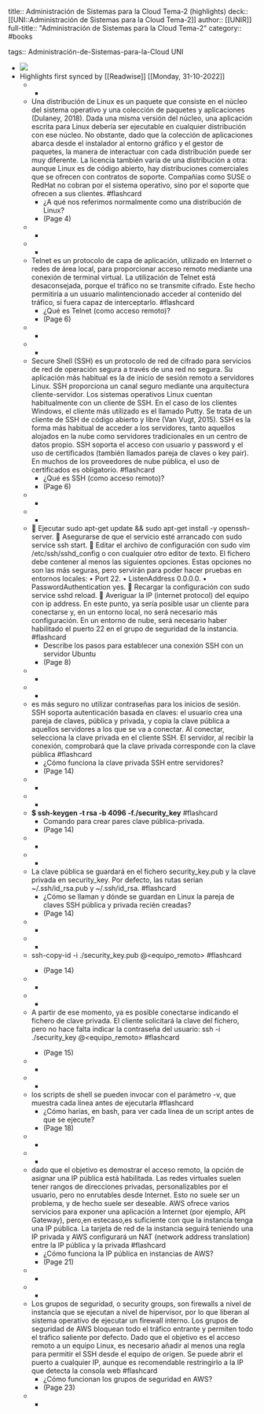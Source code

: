title:: Administración de Sistemas para la Cloud Tema-2 (highlights)
deck:: [[UNI::Administración de Sistemas para la Cloud Tema-2]]
author:: [[UNIR]]
full-title:: "Administración de Sistemas para la Cloud Tema-2"
category:: #books

tags:: Administración-de-Sistemas-para-la-Cloud UNI

- ![](https://readwise-assets.s3.amazonaws.com/media/uploaded_book_covers/profile_22942/5b66d271-6a8e-428f-91ae-f8dfcb024839.jpg)
- Highlights first synced by [[Readwise]] [[Monday, 31-10-2022]]
	- -
	- Una  distribución  de  Linux  es  un  paquete  que  consiste  en  el  núcleo  del  sistema operativo  y  una  colección  de  paquetes  y  aplicaciones  (Dulaney,  2018).  Dada  una misma versión del núcleo, una aplicación escrita para Linux debería ser ejecutable en cualquier  distribución  con  ese  núcleo.  No  obstante,  dado  que  la  colección  de aplicaciones abarca desde el instalador al entorno gráfico y el gestor de paquetes, la manera  de  interactuar  con  cada  distribución  puede  ser  muy  diferente.  La  licencia también  varía  de  una  distribución  a  otra:  aunque  Linux  es  de  código  abierto,  hay distribuciones  comerciales  que  se  ofrecen  con  contratos  de  soporte.  Compañías como  SUSE  o  RedHat no  cobran  por  el  sistema operativo,  sino  por  el  soporte  que ofrecen a sus clientes. #flashcard
		- ¿A qué nos referimos normalmente como una distribución de Linux?
		- (Page 4)
	- -
	- -
	- Telnet es un protocolo de capa de aplicación, utilizado en Internet o redes de área local, para proporcionar acceso remoto mediante una conexión de terminal virtual. La utilización de Telnet está desaconsejada, porque el tráfico no se transmite cifrado. Este hecho permitiría a un usuario malintencionado acceder al contenido del tráfico, si fuera capaz de interceptarlo. #flashcard
		- ¿Qué es Telnet (como acceso remoto)?
		- (Page 6)
	- -
	- -
	- Secure  Shell  (SSH)  es  un  protocolo  de  red  de  cifrado  para  servicios  de  red  de operación segura a través de una red no segura. Su aplicación más habitual es la de inicio  de  sesión  remoto  a  servidores  Linux.  SSH  proporciona  un  canal  seguro mediante una arquitectura cliente-servidor. Los sistemas operativos Linux cuentan habitualmente con un cliente de SSH. En el caso de los clientes Windows, el cliente más utilizado es el llamado Putty. Se trata de un cliente de SSH de código abierto y libre (Van Vugt, 2015). SSH es la forma más habitual de acceder a los servidores, tanto aquellos alojados en la nube como servidores tradicionales en un centro de datos propio. SSH soporta el acceso con usuario y password y el uso de certificados (también llamados pareja de claves  o  key  pair).  En  muchos  de  los  proveedores  de  nube  pública,  el  uso  de certificados es obligatorio. #flashcard
		- ¿Qué es SSH (como acceso remoto)?
		- (Page 6)
	- -
	- -
	-   Ejecutar sudo apt-get update && sudo apt-get install -y openssh-server.   Asegurarse de que el servicio esté arrancado con sudo service ssh start.   Editar  el  archivo  de  configuración  con  sudo  vim  /etc/ssh/sshd_config  o  con cualquier otro editor de texto. El fichero debe contener al menos las siguientes opciones. Estas opciones no son las más seguras, pero servirán para poder hacer pruebas en entornos locales: •  Port 22. •  ListenAddress 0.0.0.0. •  PasswordAuthentication yes.   Recargar la configuración con sudo service sshd reload.   Averiguar la IP (internet protocol) del equipo con ip address. En este punto, ya sería posible usar un cliente para conectarse y, en un entorno local, no será necesario más configuración. En un entorno de nube, será necesario haber habilitado el puerto 22 en el grupo de seguridad de la instancia. #flashcard
		- Describe los pasos para establecer una conexión SSH con un servidor Ubuntu
		- (Page 8)
	- -
	- -
	- es  más  seguro  no  utilizar  contraseñas  para  los  inicios  de  sesión.  SSH  soporta autenticación  basada  en  claves:  el  usuario  crea  una  pareja  de  claves,  pública  y privada, y copia la clave pública a aquellos servidores a los que se va a conectar. Al conectar,  selecciona  la  clave  privada  en  el  cliente  SSH.  El  servidor,  al  recibir  la conexión,  comprobará  que  la  clave  privada  corresponde  con  la  clave  pública #flashcard
		- ¿Cómo funciona la clave privada SSH entre servidores?
		- (Page 14)
	- -
	- -
	- **$ ssh-keygen -t rsa -b 4096 -f./security_key** #flashcard
		- Comando para crear pares clave pública-privada.
		- (Page 14)
	- -
	- -
	- La  clave  pública  se  guardará  en  el  fichero  security_key.pub  y  la  clave  privada  en security_key.  Por  defecto,  las  rutas  serían  ~/.ssh/id_rsa.pub  y  ~/.ssh/id_rsa. #flashcard
		- ¿Cómo se llaman y dónde se guardan en Linux la pareja de claves SSH pública y privada recién creadas?
		- (Page 14)
	- -
	- -
	- ssh-copy-id -i ./security_key.pub <usuario>@<equipo_remoto> #flashcard
		- (Page 14)
	- -
	- -
	- A  partir  de  ese  momento,  ya  es  posible  conectarse  indicando  el  fichero  de  clave privada.  El  cliente  solicitará  la  clave  del  fichero,  pero  no  hace  falta  indicar  la contraseña del usuario: ssh -i ./security_key <usuario>@<equipo_remoto> #flashcard
		- (Page 15)
	- -
	- -
	- los scripts de shell se pueden invocar con el parámetro -v, que muestra cada línea antes de ejecutarla #flashcard
		- ¿Cómo harías, en bash, para ver cada línea de un script antes de que se ejecute?
		- (Page 18)
	- -
	- -
	- dado que el objetivo es demostrar el acceso remoto, la opción de asignar una IP pública está habilitada. Las redes virtuales suelen tener rangos de direcciones privadas, personalizables por el usuario, pero no enrutables desde Internet. Esto no suele ser un problema, y de hecho suele ser deseable. AWS ofrece varios servicios para exponer una aplicación a Internet (por ejemplo, API Gateway), pero,en estecaso,es suficiente con que la instancia tenga una IP pública. La tarjeta de red de la instancia seguirá teniendo una IP privada y AWS configurará un NAT (network address translation) entre la IP pública y la privada #flashcard
		- ¿Cómo funciona la IP pública en instancias de AWS?
		- (Page 21)
	- -
	- -
	- Los grupos de seguridad, o security groups, son firewalls a nivel de instancia que se ejecutan a nivel de hipervisor, por lo que liberan al sistema operativo de ejecutar un firewall interno. Los grupos de seguridad de AWS bloquean todo el tráfico entrante y permiten  todo  el  tráfico  saliente  por  defecto.  Dado  que  el  objetivo  es  el  acceso remoto a un equipo Linux, es necesario añadir al menos una regla para permitir  el SSH desde el equipo de origen. Se puede abrir el puerto a cualquier IP, aunque es recomendable  restringirlo  a  la  IP  que  detecta  la  consola  web #flashcard
		- ¿Cómo funcionan los grupos de seguridad en AWS?
		- (Page 23)
	- -